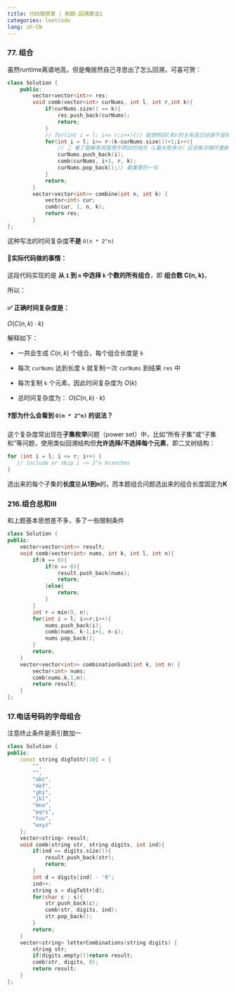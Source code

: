 ```yaml
---
title: 代码随想录 | 刷题-回溯算法1
categories: leetcode
lang: zh-CN
---
```


### 77. 组合
虽然runtime离谱地高，但是俺居然自己寻思出了怎么回溯，可喜可贺：
```cpp
class Solution {
    public:
        vector<vector<int>> res;
        void comb(vector<int> curNums, int l, int r,int k){
            if(curNums.size() == k){
                res.push_back(curNums);
                return;
            }
            // for(int i = l; i<= r;i++){// 能想明白l和r的关系我已经很不容易了
            for(int i = l; i<= r-(k-curNums.size())+1;i++){ 
                // 👆 看了题解发现我想不明白的地方（i最大取多少）应该每次循环重新算而不是代入递归，用于剪枝
                curNums.push_back(i);
                comb(curNums, i+1, r, k);
                curNums.pop_back();// 最重要的一句
            }
            return;
        }
        vector<vector<int>> combine(int n, int k) {
            vector<int> cur;
            comb(cur, 1, n, k);
            return res;
        }
};
```
这种写法的时间复杂度**不是** `O(n * 2^n)`

#### 🚩实际代码做的事情：

这段代码实现的是 **从 `1` 到 `n` 中选择 `k` 个数的所有组合**，即 **组合数 C(n, k)**。

所以：

#### ✅ 正确时间复杂度是：

$O(C(n, k) \cdot k)$

解释如下：

* 一共会生成 $C(n, k)$ 个组合，每个组合长度是 `k`
    
* 每次 `curNums` 达到长度 `k` 就复制一次 `curNums` 到结果 `res` 中
    
* 每次复制 `k` 个元素，因此时间复杂度为 $O(k)$
    
* 总时间复杂度为：
$O(C(n, k) \cdot k)$

#### ❓那为什么会看到 `O(n * 2^n)` 的说法？

这个复杂度常出现在**子集枚举**问题（power set）中，比如“所有子集”或“子集和”等问题，使用类似回溯结构但**允许选择/不选择每个元素**，即二叉树结构：

```cpp
for (int i = l; i <= r; i++) { 
   // include or skip i —> 2^n branches
}
```
选出来的每个子集的**长度**是**从1到n**的，而本题组合问题选出来的组合长度固定为**K**


### 216.组合总和III 
和上题基本思想差不多，多了一些限制条件
```cpp
class Solution {
public:
    vector<vector<int>> result;
    void comb(vector<int> nums, int k, int l, int n){
        if(k == 0){
            if(n == 0){
                result.push_back(nums);
                return;
            }else{
                return;
            }
        }
        int r = min(9, n);
        for(int i = l; i<=r;i++){
            nums.push_back(i);
            comb(nums, k-1,i+1, n-i);
            nums.pop_back();
        }
        return;
    }
    vector<vector<int>> combinationSum3(int k, int n) {
        vector<int> nums;
        comb(nums,k,1,n);
        return result;
    }
};
```

### 17.电话号码的字母组合 
注意终止条件是索引数加一
```cpp
class Solution {
public:
    const string digToStr[10] = {
        "",
        "",
        "abc",
        "def",
        "ghi",
        "jkl",
        "mno",
        "pqrs",
        "tuv",
        "wxyz"
    };
    vector<string> result;
    void comb(string str, string digits, int ind){
        if(ind == digits.size()){
            result.push_back(str);
            return;
        }
        int d = digits[ind] - '0';
        ind++;
        string s = digToStr[d];
        for(char c : s){
            str.push_back(c);
            comb(str, digits, ind);
            str.pop_back();
        }
        return;
    }
    vector<string> letterCombinations(string digits) {
        string str;
        if(digits.empty())return result;
        comb(str, digits, 0);
        return result;
    }
};
```